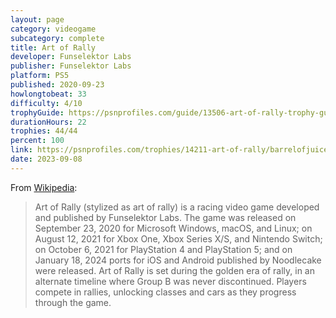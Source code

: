 ```yaml
---
layout: page
category: videogame
subcategory: complete
title: Art of Rally
developer: Funselektor Labs
publisher: Funselektor Labs
platform: PS5
published: 2020-09-23
howlongtobeat: 33
difficulty: 4/10
trophyGuide: https://psnprofiles.com/guide/13506-art-of-rally-trophy-guide
durationHours: 22
trophies: 44/44
percent: 100
link: https://psnprofiles.com/trophies/14211-art-of-rally/barrelofjuice
date: 2023-09-08
---
```


From [Wikipedia](https://en.wikipedia.org/wiki/Art_of_Rally):

> Art of Rally (stylized as art of rally) is a racing video game developed and published by Funselektor Labs. The game was released on September 23, 2020 for Microsoft Windows, macOS, and Linux; on August 12, 2021 for Xbox One, Xbox Series X/S, and Nintendo Switch; on October 6, 2021 for PlayStation 4 and PlayStation 5; and on January 18, 2024 ports for iOS and Android published by Noodlecake were released. Art of Rally is set during the golden era of rally, in an alternate timeline where Group B was never discontinued. Players compete in rallies, unlocking classes and cars as they progress through the game.
